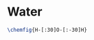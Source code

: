 # Water
<script type="application/ld+json">
{
  "@context":         "https://schema.org",
  "@type":            "MolecularEntity",
  "molecularFormula": "H₂O",
  "smiles":           "O"
}
</script>

```latex
\chemfig{H-[:30]O-[:-30]H}
```
